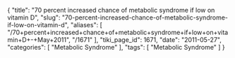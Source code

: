 {
    "title": "70 percent increased chance of metabolic syndrome if low on vitamin D",
    "slug": "70-percent-increased-chance-of-metabolic-syndrome-if-low-on-vitamin-d",
    "aliases": [
        "/70+percent+increased+chance+of+metabolic+syndrome+if+low+on+vitamin+D+-+May+2011",
        "/1671"
    ],
    "tiki_page_id": 1671,
    "date": "2011-05-27",
    "categories": [
        "Metabolic Syndrome"
    ],
    "tags": [
        "Metabolic Syndrome"
    ]
}